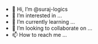 - 👋 Hi, I’m @suraj-logics
- 👀 I’m interested in ...
- 🌱 I’m currently learning ...
- 💞️ I’m looking to collaborate on ...
- 📫 How to reach me ...

<!---
suraj-logics/suraj-logics is a ✨ special ✨ repository because its `README.md` (this file) appears on your GitHub profile.
You can click the Preview link to take a look at your changes.
--->
